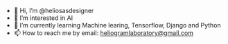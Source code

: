 - 👋 Hi, I’m @heliosasdesigner
- 👀 I’m interested in AI
- 🌱 I’m currently learning Machine learing, Tensorflow, Django and Python
- 📫 How to reach me by email: heliogramlaboratory@gmail.com

<!---
heliosasdesigner/heliosasdesigner is a ✨ special ✨ repository because its `README.md` (this file) appears on your GitHub profile.
You can click the Preview link to take a look at your changes.- 💞️ I’m looking to collaborate on ...
--->
